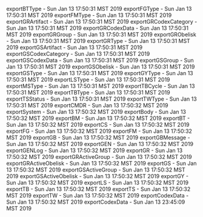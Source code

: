 
exportBTType - Sun Jan 13 17:50:31 MST 2019
exportFGType - Sun Jan 13 17:50:31 MST 2019
exportFMType - Sun Jan 13 17:50:31 MST 2019
exportGRArtifact - Sun Jan 13 17:50:31 MST 2019
exportGRCodexCategory - Sun Jan 13 17:50:31 MST 2019
exportGRCodexData - Sun Jan 13 17:50:31 MST 2019
exportGRGroup - Sun Jan 13 17:50:31 MST 2019
exportGRObelisk - Sun Jan 13 17:50:31 MST 2019
exportGRType - Sun Jan 13 17:50:31 MST 2019
exportGSArtifact - Sun Jan 13 17:50:31 MST 2019
exportGSCodexCategory - Sun Jan 13 17:50:31 MST 2019
exportGSCodexData - Sun Jan 13 17:50:31 MST 2019
exportGSGroup - Sun Jan 13 17:50:31 MST 2019
exportGSObelisk - Sun Jan 13 17:50:31 MST 2019
exportGSType - Sun Jan 13 17:50:31 MST 2019
exportGYType - Sun Jan 13 17:50:31 MST 2019
exportLSType - Sun Jan 13 17:50:31 MST 2019
exportMSType - Sun Jan 13 17:50:31 MST 2019
exportTBCycle - Sun Jan 13 17:50:31 MST 2019
exportTBType - Sun Jan 13 17:50:31 MST 2019
exportTSStatus - Sun Jan 13 17:50:31 MST 2019
exportTWType - Sun Jan 13 17:50:31 MST 2019
exportCMDR - Sun Jan 13 17:50:32 MST 2019
exportSystem - Sun Jan 13 17:50:32 MST 2019
exportBody - Sun Jan 13 17:50:32 MST 2019
exportBM - Sun Jan 13 17:50:32 MST 2019
exportBT - Sun Jan 13 17:50:32 MST 2019
exportCS - Sun Jan 13 17:50:32 MST 2019
exportFG - Sun Jan 13 17:50:32 MST 2019
exportFM - Sun Jan 13 17:50:32 MST 2019
exportGB - Sun Jan 13 17:50:32 MST 2019
exportGBMessage - Sun Jan 13 17:50:32 MST 2019
exportGEN - Sun Jan 13 17:50:32 MST 2019
exportGENLog - Sun Jan 13 17:50:32 MST 2019
exportGR - Sun Jan 13 17:50:32 MST 2019
exportGRActiveGroup - Sun Jan 13 17:50:32 MST 2019
exportGRActiveObelisk - Sun Jan 13 17:50:32 MST 2019
exportGS - Sun Jan 13 17:50:32 MST 2019
exportGSActiveGroup - Sun Jan 13 17:50:32 MST 2019
exportGSActiveObelisk - Sun Jan 13 17:50:32 MST 2019
exportGY - Sun Jan 13 17:50:32 MST 2019
exportLS - Sun Jan 13 17:50:32 MST 2019
exportTB - Sun Jan 13 17:50:32 MST 2019
exportTS - Sun Jan 13 17:50:32 MST 2019
exportTW - Sun Jan 13 17:50:32 MST 2019
exportCodexData - Sun Jan 13 17:50:32 MST 2019
exportCodexData - Sun Jan 13 23:45:09 MST 2019

